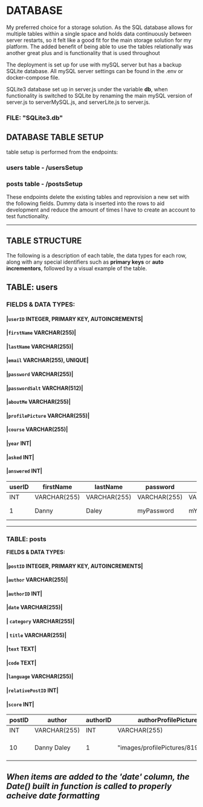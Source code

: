 # DATABASE

My preferred choice for a storage solution. As the SQL database allows for multiple tables within a single space
and holds data continuously between server restarts, so it felt like a good fit for the main storage solution for my platform.
The added benefit of being able to use the tables relationally was another great plus and is functionality that is used throughout

The deployment is set up for use with mySQL server but has a backup SQLite database. All mySQL server settings can be found in the .env or docker-compose file.

SQLite3 database set up in server.js under the variable **db**, when functionality is switched to SQLite by renaming the main mySQL version of server.js to serverMySQL.js, and serverLite.js to server.js.

### **FILE: "SQLite3.db"**

## **DATABASE TABLE SETUP**

table setup is performed from the endpoints:

### **users table** - /usersSetup

### **posts table** - /postsSetup

These endpoints delete the existing tables and reprovision a new set with the following fields. Dummy data is inserted into the rows to aid development and reduce the amount of times I have to create an account to test functionality.

---

## **TABLE STRUCTURE**

The following is a description of each table, the data types for each row, along with any special identifiers such as **primary keys** or **auto incrementors**, followed by a visual example of the table.

## TABLE: users

### **FIELDS & DATA TYPES:**

#### |`userID` INTEGER, PRIMARY KEY, AUTOINCREMENTS|

#### |`firstName` VARCHAR(255)|

#### |`lastName` VARCHAR(255)|

#### |`email` VARCHAR(255), UNIQUE|

#### |`password` VARCHAR(255)|

#### |`passwordSalt` VARCHAR(512)|

#### |`aboutMe` VARCHAR(255)|

#### |`profilePicture` VARCHAR(255)|

#### |`course` VARCHAR(255)|

#### |`year` INT|

#### |`asked` INT|

#### |`answered` INT|

| userID | firstName    | lastName     | password     | passwordSalt     | aboutMe                   | profilePicture  | course       | year | asked | answered |
| ------ | ------------ | ------------ | ------------ | ---------------- | ------------------------- | --------------- | ------------ | ---- | ----- | -------- |
| INT    | VARCHAR(255) | VARCHAR(255) | VARCHAR(255) | VARCHAR(512)     | VARCHAR(255)              | VARCHAR(255)    | VARCHAR(255) | INT  | INT   | INT      |
| 1      | Danny        | Daley        | myPassword   | mYhAsHeDpAsSwOrD | This is my about me text! | Web Development | 3            | 1    | 4     | 2        |

---

### TABLE: posts

**FIELDS & DATA TYPES:**

#### |`postID` INTEGER, PRIMARY KEY, AUTOINCREMENTS|

#### |`author` VARCHAR(255)|

#### |`authorID` INT|

#### |`date` VARCHAR(255)|

#### | `category` VARCHAR(255)|

#### | `title` VARCHAR(255)|

#### |`text` TEXT|

#### |`code` TEXT|

#### |`language` VARCHAR(255)|

#### |`relativePostID` INT|

#### |`score` INT|

| postID | author       | authorID | authorProfilePicture              | date         | category     | title                   | text              | code                | language     | score |
| ------ | ------------ | -------- | --------------------------------- | ------------ | ------------ | ----------------------- | ----------------- | ------------------- | ------------ | ----- |
| INT    | VARCHAR(255) | INT      | VARCHAR(255)                      | VARCHAR(255) | VARCHAR(255) | VARCHAR(255)            | TEXT              | TEXT                | VARCHAR(255) | INT   |
| 10     | Danny Daley  | 1        | "images/profilePictures/8197.png" | "2022-12-01" | Web          | "Cant center this div!" | "How do I Cen..." | <div margin:center> | HTML         | 3     |

## **_When items are added to the 'date' column, the Date() built in function is called to properly acheive date formatting_**
